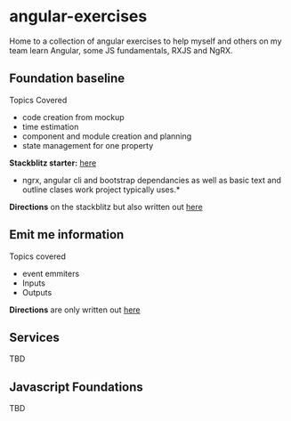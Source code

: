 # angular-exercises

Home to a collection of angular exercises to help myself and others on my team learn Angular, some JS fundamentals, RXJS and NgRX.

## Foundation baseline
Topics Covered
- code creation from mockup
- time estimation
- component and module creation and planning
- state management for one property

**Stackblitz starter:** [here](https://stackblitz.com/edit/foundation-baseline)
- ngrx, angular cli and bootstrap dependancies as well as basic text and outline clases work project typically uses.*

**Directions** on the stackblitz but also written out [here](https://github.com/kaseymccormick/angular-exercises/blob/main/foundation-baseline/foundation-baseline-directions.md)

## Emit me information
Topics covered
- event emmiters
- Inputs
- Outputs

**Directions** are only written out [here](https://github.com/kaseymccormick/angular-exercises/blob/main/emit-me-information/emit-me-infromation-directions.md)

## Services
TBD

## Javascript Foundations
TBD